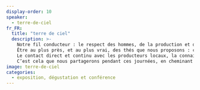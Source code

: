 ```yaml
---
display-order: 10
speaker:
  - terre-de-ciel
fr_FR:
  title: "terre de ciel"
  description: >-
    Notre fil conducteur : le respect des hommes, de la production et des terroirs.
    Être au plus près, et au plus vrai, des thés que nous proposons : cette idée est le fruit d’une histoire et d’une expérience vécues au fil des années.
    Le contact direct et continu avec les producteurs locaux, la connaissance approfondie des modes d’élaboration et des terroirs, ainsi que notre participation à la fabrication de nos thés constituent les bases de notre travail.
    C’est cela que nous partagerons pendant ces journées, en cheminant à la découverte de nos thés, de nos images, de notre histoire.
image: terre-de-ciel
categories:
  - exposition, dégustation et conférence
---
```

